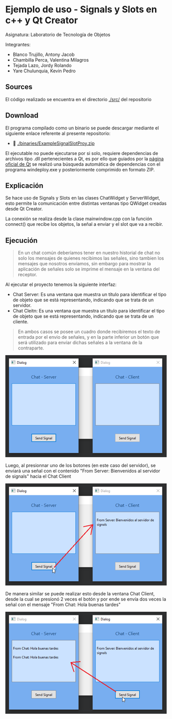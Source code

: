 # Ejemplo de uso - Signals y Slots en c++ y Qt Creator

Asignatura: Laboratorio de Tecnología de Objetos

Integrantes:
 - Blanco Trujillo, Antony Jacob
 - Chambilla Perca, Valentina Milagros
 - Tejada Lazo, Jordy Rolando
 - Yare Chulunquia, Kevin Pedro

## Sources
El código realizado se encuentra en el directorio [./src/](./src) del repositorio

## Download
El programa compilado como un binario se puede descargar mediante el siguiente enlace referente al presente repositorio:
 - :file_folder: [./binaries/ExampleSignalSlotProy.zip](https://raw.githubusercontent.com/AntonyBlanco/ExampleSignalSlotProy/main/binaries/ExampleSignalSlotProy.zip)

El ejecutable no puede ejecutarse por si solo, requiere dependencias de archivos tipo .dll pertenecientes a Qt, es por ello que guiados por la [página oficial de Qt](https://doc.qt.io/qt-5/windows-deployment.html#the-windows-deployment-tool) se realizó una búsqueda automática de dependencias con el programa windeploy.exe y posteriormente comprimido en formato ZIP.

## Explicación

Se hace uso de Signals y Slots en las clases ChatWidget y ServerWidget, esto permite la comunicación entre distintas ventanas tipo QWidget creadas desde Qt Creator.

La conexión se realiza desde la clase mainwindow.cpp con la función connect() que recibe los objetos, la señal a enviar y el slot que va a recibir.

## Ejecución

>En un chat común deberíamos tener en nuestro historial de chat no solo los mensajes de quienes recibimos las señales, sino tambien los mensajes que nosotros enviamos, sin embargo para mostrar la aplicación de señales solo se imprime el mensaje en la ventana del receptor.

Al ejecutar el proyecto tenemos la siguiente interfaz:
 - Chat Server: Es una ventana que muestra un título para identificar el tipo de objeto que se está representando, indicando que se trata de un servidor.
 - Chat Cleitn: Es una ventana que muestra un título para identificar el tipo de objeto que se está representando, indicando que se trata de un cliente.
 
>En ambos casos se posee un cuadro donde recibiremos el texto de entrada por el envio de señales, y en la parte inferior un botón que será utilizado para enviar dichas señales a la ventana de la contraparte.

![imagen mostrando  ](./img/img_01.png)

Luego, al presionnar uno de los botones (en este caso del servidor), se enviará una señal con el contenido "From Server: Bienvenidos al servidor de signals" hacia el Chat Client

![imagen mostrando  ](./img/img_02.png)

De manera similar se puede realizar esto desde la ventana Chat Client, desde la cual se presionó 2 veces el botón y por ende se envía dos veces la señal con el mensaje "From Chat: Hola buenas tardes"

![imagen mostrando  ](./img/img_03.png)
